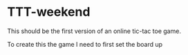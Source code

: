 # TTT-weekend
This should be the first version of an online tic-tac toe game.

To create this the game I need to first set the board up
